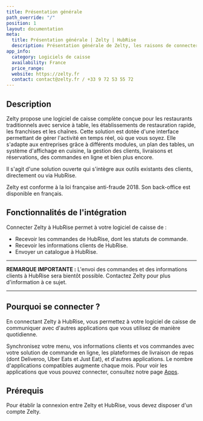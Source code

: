 ```yaml
---
title: Présentation générale
path_override: "/"
position: 1
layout: documentation
meta:
  title: Présentation générale | Zelty | HubRise
  description: Présentation générale de Zelty, les raisons de connecter votre caisse à HubRise et les fonctionnalités de l'intégration avec HubRise.
app_info:
  category: Logiciels de caisse
  availability: France
  price_range:
  website: https://zelty.fr
  contact: contact@zelty.fr / +33 9 72 53 55 72
---
```


## Description

Zelty propose une logiciel de caisse complète conçue pour les restaurants traditionnels avec service à table, les établissements de restauration rapide, les franchises et les chaînes. Cette solution est dotée d'une interface permettant de gérer l'activité en temps réel, où que vous soyez. Elle s'adapte aux entreprises grâce à différents modules, un plan des tables, un système d'affichage en cuisine, la gestion des clients, livraisons et réservations, des commandes en ligne et bien plus encore.

Il s'agit d'une solution ouverte qui s'intègre aux outils existants des clients, directement ou via HubRise.

Zelty est conforme à la loi française anti-fraude 2018. Son back-office est disponible en français.

## Fonctionnalités de l'intégration

Connecter Zelty à HubRise permet à votre logiciel de caisse de :

- Recevoir les commandes de HubRise, dont les statuts de commande.
- Recevoir les informations clients de HubRise.
- Envoyer un catalogue à HubRise.

---

**REMARQUE IMPORTANTE :** L'envoi des commandes et des informations clients à HubRise sera bientôt possible. Contactez Zelty pour plus d'information à ce sujet.

---

## Pourquoi se connecter ?

En connectant Zelty à HubRise, vous permettez à votre logiciel de caisse de communiquer avec d'autres applications que vous utilisez de manière quotidienne.

Synchronisez votre menu, vos informations clients et vos commandes avec votre solution de commande en ligne, les plateformes de livraison de repas (dont Deliveroo, Uber Eats et Just Eat), et d'autres applications. Le nombre d'applications compatibles augmente chaque mois. Pour voir les applications que vous pouvez connecter, consultez notre page [Apps](/apps).

## Prérequis

Pour établir la connexion entre Zelty et HubRise, vous devez disposer d'un compte Zelty.
